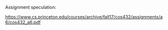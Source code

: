 Assignment speculation: 

https://www.cs.princeton.edu/courses/archive/fall17/cos432/assignments/a6/cos432_a6.pdf
